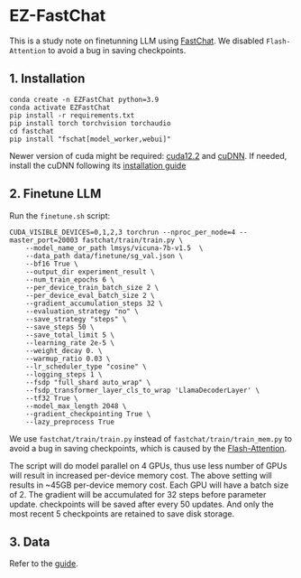# EZ-FastChat
This is a study note on finetunning LLM using [FastChat](https://github.com/lm-sys/FastChat). We disabled `Flash-Attention` to avoid a bug in saving checkpoints.

## 1. Installation
```
conda create -n EZFastChat python=3.9
conda activate EZFastChat
pip install -r requirements.txt
pip install torch torchvision torchaudio
cd fastchat
pip install "fschat[model_worker,webui]"
```
Newer version of cuda might be required:
[cuda12.2](https://developer.nvidia.com/cuda-12-2-0-download-archive) and [cuDNN](https://developer.nvidia.com/rdp/cudnn-download). 
If needed, install the cuDNN following its [installation guide](https://docs.nvidia.com/deeplearning/cudnn/install-guide/index.html#install-linux)


## 2. Finetune LLM
Run the `finetune.sh` script:
```
CUDA_VISIBLE_DEVICES=0,1,2,3 torchrun --nproc_per_node=4 --master_port=20003 fastchat/train/train.py \
    --model_name_or_path lmsys/vicuna-7b-v1.5  \
    --data_path data/finetune/sg_val.json \
    --bf16 True \
    --output_dir experiment_result \
    --num_train_epochs 6 \
    --per_device_train_batch_size 2 \
    --per_device_eval_batch_size 2 \
    --gradient_accumulation_steps 32 \
    --evaluation_strategy "no" \
    --save_strategy "steps" \
    --save_steps 50 \
    --save_total_limit 5 \
    --learning_rate 2e-5 \
    --weight_decay 0. \
    --warmup_ratio 0.03 \
    --lr_scheduler_type "cosine" \
    --logging_steps 1 \
    --fsdp "full_shard auto_wrap" \
    --fsdp_transformer_layer_cls_to_wrap 'LlamaDecoderLayer' \
    --tf32 True \
    --model_max_length 2048 \
    --gradient_checkpointing True \
    --lazy_preprocess True
```
We use `fastchat/train/train.py` instead of `fastchat/train/train_mem.py` to avoid a bug in saving checkpoints, which is caused by the [Flash-Attention](https://github.com/Dao-AILab/flash-attention). 

The script will do model parallel on 4 GPUs, thus use less number of GPUs will result in increased per-device memory cost. The above setting will results in ~45GB per-device memory cost. Each GPU will have a batch size of 2. The gradient will be accumulated for 32 steps before parameter update. checkpoints will be saved after every 50 updates. And only the most recent 5 checkpoints are retained to save disk storage. 

## 3. Data
Refer to the [guide](https://github.com/puar-playground/EZ-FastChat/tree/main/data).
